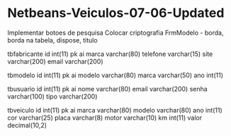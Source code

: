 # Netbeans-Veiculos-07-06-Updated

Implementar botoes de pesquisa
Colocar criptografia
FrmModelo - borda, borda na tabela, dispose, titulo 

tbfabricante
id	int(11) pk ai
marca	varchar(80)	
telefone	varchar(15)
site	varchar(200)
email	varchar(200)

tbmodelo
id	int(11) pk ai
modelo	varchar(80)
marca	varchar(50)
ano	int(11)

tbusuario
id	int(11) pk ai
nome	varchar(80)
email	varchar(200)
senha	varchar(100)
tipo	varchar(200)

tbveiculo
id	int(11) pk ai
marca	varchar(80)
modelo	varchar(80)
ano	int(11)
cor	varchar(25)
placa	varchar(8)
motor	varchar(10)
km	int(11)
valor	decimal(10,2)
